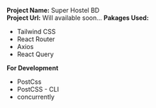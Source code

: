 **Project Name:** Super Hostel BD  
**Project Url:** Will available soon...
**Pakages Used:**

- Tailwind CSS
- React Router
- Axios
- React Query

**For Development**

- PostCss
- PostCSS - CLI
- concurrently
